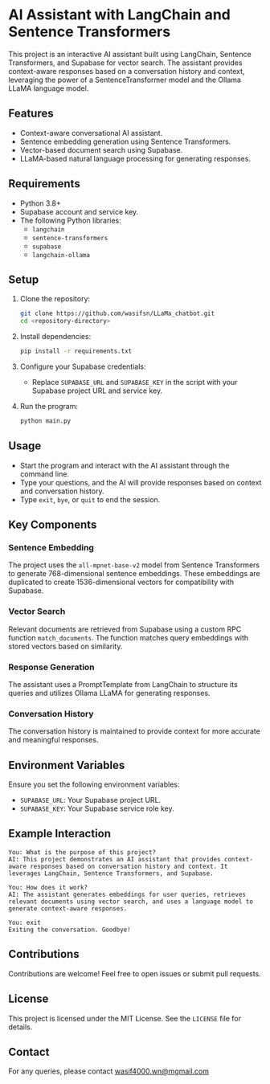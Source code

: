 # AI Assistant with LangChain and Sentence Transformers

This project is an interactive AI assistant built using LangChain, Sentence Transformers, and Supabase for vector search. The assistant provides context-aware responses based on a conversation history and context, leveraging the power of a SentenceTransformer model and the Ollama LLaMA language model.

## Features

- Context-aware conversational AI assistant.
- Sentence embedding generation using Sentence Transformers.
- Vector-based document search using Supabase.
- LLaMA-based natural language processing for generating responses.

## Requirements

- Python 3.8+
- Supabase account and service key.
- The following Python libraries:
  - `langchain`
  - `sentence-transformers`
  - `supabase`
  - `langchain-ollama`

## Setup

1. Clone the repository:
   ```bash
   git clone https://github.com/wasifsn/LLaMa_chatbot.git
   cd <repository-directory>
   ```

2. Install dependencies:
   ```bash
   pip install -r requirements.txt
   ```

3. Configure your Supabase credentials:
   - Replace `SUPABASE_URL` and `SUPABASE_KEY` in the script with your Supabase project URL and service key.

4. Run the program:
   ```bash
   python main.py
   ```

## Usage

- Start the program and interact with the AI assistant through the command line.
- Type your questions, and the AI will provide responses based on context and conversation history.
- Type `exit`, `bye`, or `quit` to end the session.

## Key Components

### Sentence Embedding

The project uses the `all-mpnet-base-v2` model from Sentence Transformers to generate 768-dimensional sentence embeddings. These embeddings are duplicated to create 1536-dimensional vectors for compatibility with Supabase.

### Vector Search

Relevant documents are retrieved from Supabase using a custom RPC function `match_documents`. The function matches query embeddings with stored vectors based on similarity.

### Response Generation

The assistant uses a PromptTemplate from LangChain to structure its queries and utilizes Ollama LLaMA for generating responses.

### Conversation History

The conversation history is maintained to provide context for more accurate and meaningful responses.

## Environment Variables

Ensure you set the following environment variables:

- `SUPABASE_URL`: Your Supabase project URL.
- `SUPABASE_KEY`: Your Supabase service role key.

## Example Interaction

```text
You: What is the purpose of this project?
AI: This project demonstrates an AI assistant that provides context-aware responses based on conversation history and context. It leverages LangChain, Sentence Transformers, and Supabase.

You: How does it work?
AI: The assistant generates embeddings for user queries, retrieves relevant documents using vector search, and uses a language model to generate context-aware responses.

You: exit
Exiting the conversation. Goodbye!
```

## Contributions

Contributions are welcome! Feel free to open issues or submit pull requests.

## License

This project is licensed under the MIT License. See the `LICENSE` file for details.

## Contact

For any queries, please contact wasif4000.wn@mgmail.com
